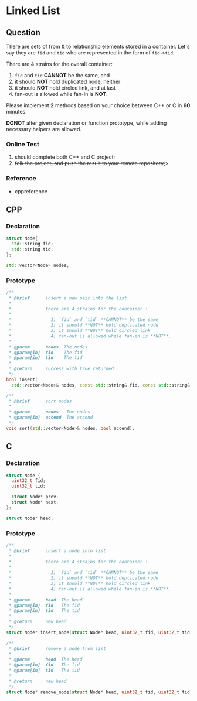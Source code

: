 # Linked List

## Question

There are sets of from & to relationship elements stored in a container. Let's say they are `fid` and `tid` who are represented in the form of `fid->tid`.

There are 4 strains for the overall container:

1) `fid` and `tid` **CANNOT** be the same, and
2) it should **NOT** hold duplicated node, neither
3) it should **NOT** hold circled link, and at last
4) fan-out is allowed while fan-in is **NOT**.

Please implement **2** methods based on your choice between C++ or C in **60** minutes.

**DONOT** alter given declaration or function prototype, while adding necessary helpers are allowed.

### Online Test

1) should complete both C++ and C project;
2) <del>folk the project, and push the result to your remote repository;</del>>

### Reference

* cppreference

## CPP

### Declaration

```cpp
struct Node{
  std::string fid;
  std::string tid;
};
```

```cpp
std::vector<Node> nodes;
```

### Prototype

```cpp
/**
 * @brief      insert a new pair into the list
 *
 *             there are 4 strains for the container :
 *
 *               1) `fid` and `tid` **CANNOT** be the same
 *               2) it should **NOT** hold duplicated node
 *               3) it should **NOT** hold circled link
 *               4) fan-out is allowed while fan-in is **NOT**.
 *
 * @param      nodes  The nodes
 * @param[in]  fid    The fid
 * @param[in]  tid    The tid
 *
 * @return     success with true returned
 */
bool insert(
  std::vector<Node>& nodes, const std::string& fid, const std::string& tid);

/**
 * @brief      sort nodes
 *
 * @param      nodes   The nodes
 * @param[in]  accend  The accend
 */
void sort(std::vector<Node>& nodes, bool accend);
```

## C

### Declaration

```c
struct Node {
  uint32_t fid;
  uint32_t tid;

  struct Node* prev;
  struct Node* next;
};
```

```c
struct Node* head;
```

### Prototype

```c
/**
 * @brief      insert a node into list
 *
 *             there are 4 strains for the container :
 *
 *               1) `fid` and `tid` **CANNOT** be the same
 *               2) it should **NOT** hold duplicated node
 *               3) it should **NOT** hold circled link
 *               4) fan-out is allowed while fan-in is **NOT**.
 *
 * @param      head  The head
 * @param[in]  fid   The fid
 * @param[in]  tid   The tid
 *
 * @return     new head
 */
struct Node* insert_node(struct Node* head, uint32_t fid, uint32_t tid);

/**
 * @brief      remove a node from list
 *
 * @param      head  The head
 * @param[in]  fid   The fid
 * @param[in]  tid   The tid
 *
 * @return     new head
 */
struct Node* remove_node(struct Node* head, uint32_t fid, uint32_t tid);
```
